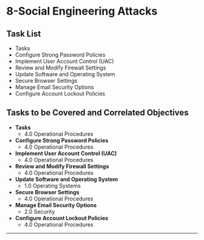# 8-Social Engineering Attacks

## Task List
- Tasks
- Configure Strong Password Policies
- Implement User Account Control (UAC)
- Review and Modify Firewall Settings
- Update Software and Operating System
- Secure Browser Settings
- Manage Email Security Options
- Configure Account Lockout Policies

## Tasks to be Covered and Correlated Objectives

- **Tasks**  
  - 4.0 Operational Procedures
- **Configure Strong Password Policies**  
  - 4.0 Operational Procedures
- **Implement User Account Control (UAC)**  
  - 4.0 Operational Procedures
- **Review and Modify Firewall Settings**  
  - 4.0 Operational Procedures
- **Update Software and Operating System**  
  - 1.0 Operating Systems
- **Secure Browser Settings**  
  - 4.0 Operational Procedures
- **Manage Email Security Options**  
  - 2.0 Security
- **Configure Account Lockout Policies**  
  - 4.0 Operational Procedures

---
